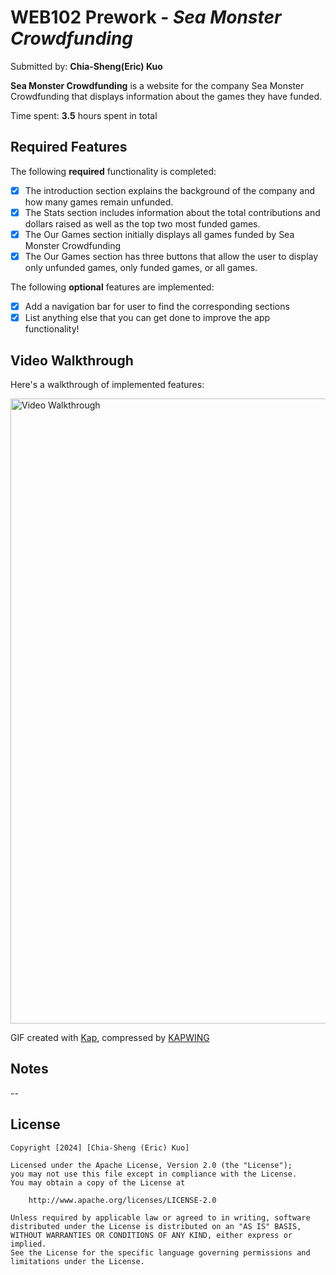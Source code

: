 # WEB102 Prework - *Sea Monster Crowdfunding*

Submitted by: **Chia-Sheng(Eric) Kuo**

**Sea Monster Crowdfunding** is a website for the company Sea Monster Crowdfunding that displays information about the games they have funded.

Time spent: **3.5** hours spent in total

## Required Features

The following **required** functionality is completed:

* [x] The introduction section explains the background of the company and how many games remain unfunded.
* [x] The Stats section includes information about the total contributions and dollars raised as well as the top two most funded games.
* [x] The Our Games section initially displays all games funded by Sea Monster Crowdfunding
* [x] The Our Games section has three buttons that allow the user to display only unfunded games, only funded games, or all games.

The following **optional** features are implemented:

* [x] Add a navigation bar for user to find the corresponding sections 
* [x] List anything else that you can get done to improve the app functionality!

## Video Walkthrough

Here's a walkthrough of implemented features:

<img src='assets/eric_website_walkthrough.gif' title='Video Walkthrough' width='1000px' alt='Video Walkthrough' />

<!-- Replace this with whatever GIF tool you used! -->
GIF created with [Kap](https://getkap.co/), compressed by [KAPWING](https://www.kapwing.com/)
<!-- Recommended tools:
[Kap](https://getkap.co/) for macOS
[ScreenToGif](https://www.screentogif.com/) for Windows
[peek](https://github.com/phw/peek) for Linux. -->

## Notes

--

## License

    Copyright [2024] [Chia-Sheng (Eric) Kuo]

    Licensed under the Apache License, Version 2.0 (the "License");
    you may not use this file except in compliance with the License.
    You may obtain a copy of the License at

        http://www.apache.org/licenses/LICENSE-2.0

    Unless required by applicable law or agreed to in writing, software
    distributed under the License is distributed on an "AS IS" BASIS,
    WITHOUT WARRANTIES OR CONDITIONS OF ANY KIND, either express or implied.
    See the License for the specific language governing permissions and
    limitations under the License.
